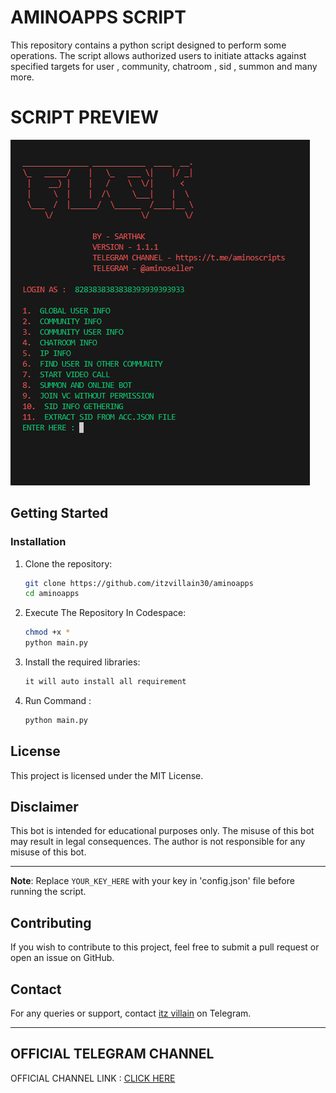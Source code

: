 # AMINOAPPS SCRIPT

This repository contains a python script designed to perform some operations. The script allows authorized users to initiate attacks against specified targets for user , community, chatroom , sid , summon and many more. 


# SCRIPT PREVIEW

![image alt](https://github.com/itzvillain30/aminoapps/blob/main/img.png?raw=true)

## Getting Started

### Installation

1. Clone the repository:

   ```sh
   git clone https://github.com/itzvillain30/aminoapps
   cd aminoapps
   ```

2. Execute The Repository In Codespace:

   ```sh
   chmod +x *
   python main.py
   ```

3. Install the required libraries:

   ```sh
   it will auto install all requirement 
   ```

4. Run Command :
   ```sh
   python main.py
   ```


## License

This project is licensed under the MIT License.

## Disclaimer

This bot is intended for educational purposes only. The misuse of this bot may result in legal consequences. The author is not responsible for any misuse of this bot.

---

**Note**: Replace `YOUR_KEY_HERE` with your key in 'config.json' file before running the script.

## Contributing

If you wish to contribute to this project, feel free to submit a pull request or open an issue on GitHub.

## Contact

For any queries or support, contact [itz villain](https://t.me/itz_villain_30) on Telegram.

---

## OFFICIAL TELEGRAM CHANNEL

OFFICIAL CHANNEL LINK : [CLICK HERE ](https://t.me/aminoscripts)
